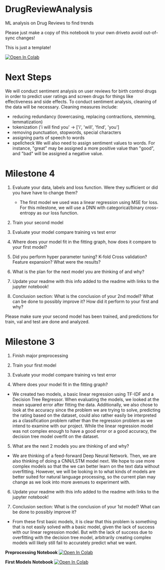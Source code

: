 # DrugReviewAnalysis
ML analysis on Drug Reviews to find trends


Please just make a copy of this notebook to your own driveto avoid out-of-sync changes!

This is just a template!

<a target="_blank" href="https://colab.research.google.com/drive/1uRc9exMVVDasgsu6Yi3IU7UYbOXq4Qvy?usp=sharing">
  <img src="https://colab.research.google.com/assets/colab-badge.svg" alt="Open In Colab"/>
</a>

# Next Steps

We will conduct sentiment analysis on user reviews for birth control drugs in order to predict user ratings and screen drugs for things like effectiveness and side effects. To conduct sentiment analysis, cleaning of the data will be necessary. Cleaning measures include:
* reducing redundancy (lowercasing, replacing contractions, stemming, lemmatization)
* tokenization ('i will find you' -> ['i', 'will', 'find', 'you']
* removing punctuation, stopwords, special characters
* assigning parts of speech to words
* spellcheck
We will also need to assign sentiment values to words. For instance, "great" may be assigned a more positive value than "good", and "bad" will be assigned a negative value.

# Milestone 4

1. Evaluate your data, labels and loss function. Were they sufficient or did you have have to change them?
   * The first model we used was a linear regression using MSE for loss. For this milestone, we will use a DNN with categorical/binary cross-entropy as our loss function.

3. Train your second model

4. Evaluate your model compare training vs test error

5. Where does your model fit in the fitting graph, how does it compare to your first model?

6. Did you perform hyper parameter tuning? K-fold Cross validation? Feature expansion? What were the results?

5. What is the plan for the next model you are thinking of and why?

6. Update your readme with this info added to the readme with links to the jupyter notebook!

7. Conclusion section: What is the conclusion of your 2nd model? What can be done to possibly improve it? How did it perform to your first and why?

Please make sure your second model has been trained, and predictions for train, val and test are done and analyzed. 

# Milestone 3

1. Finish major preprocessing

2. Train your first model
   
3. Evaluate your model compare training vs test error

4. Where does your model fit in the fitting graph?
* We created two models, a basic linear regression using TF-IDF and a Decision Tree Regressor. When evaluating the models, we looked at the mean squared error after fitting the data. Additionally, we also chose to look at the accuracy since the problem we are trying to solve, predicting the rating based on the dataset, could also rather easily be interpreted as a classification problem rather than the regression problem as we intend to examine with our project. While the linear regression model was not complex enough to have a good error or a good accuracy, the decision tree model overfit on the dataset.

5. What are the next 2 models you are thinking of and why?
* We are thinking of a feed-forward Deep Neural Network. Then, we are also thinking of doing a CNN/LSTM model next. We hope to use more complex models so that the we can better learn on the text data without overfitting. However, we will be looking in to what kinds of models are better suited for natural language processing, so the current plan may change as we look into more avenues to experiment with.
  
6. Update your readme with this info added to the readme with links to the jupyter notebook!

7. Conclusion section: What is the conclusion of your 1st model? What can be done to possibly improve it?
* From these first basic models, it is clear that this problem is something that is not easily solved with a basic model, given the lack of success with our linear regression model. But with the lack of success due to overfitting with the decision tree model, arbitrarily creating complex models will likely still fail to accurately predict what we want.

**Preprocessing Notebook**
<a target="_blank" href="https://colab.research.google.com/drive/1EMYviqbrdtww675lYtezEbsQQaurpzNl?usp=sharing">
  <img src="https://colab.research.google.com/assets/colab-badge.svg" alt="Open In Colab"/>
</a>

**First Models Notebook**
<a target="_blank" href="https://colab.research.google.com/drive/1zk3EfA1TB6yLUie8NPrlloXDgEvlUPzD?usp=sharing">
  <img src="https://colab.research.google.com/assets/colab-badge.svg" alt="Open In Colab"/>
</a>
